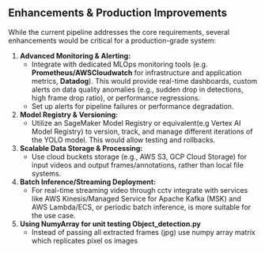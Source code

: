 ## Enhancements & Production Improvements

While the current pipeline addresses the core requirements, several enhancements would be critical for a production-grade system:

1.  **Advanced Monitoring & Alerting:**
    * Integrate with dedicated MLOps monitoring tools (e.g. **Prometheus/AWSCloudwatch** for infrastructure and application metrics, **Datadog**). This would provide real-time dashboards, custom alerts on data quality anomalies (e.g., sudden drop in detections, high frame drop ratio), or performance regressions.
    * Set up alerts for pipeline failures or performance degradation.
2.  **Model Registry & Versioning:**
    * Utilize an SageMaker Model Registry or equivalent(e.g Vertex AI Model Registry) to version, track, and manage different iterations of the YOLO model. This would allow testing and rollbacks.
3.  **Scalable Data Storage & Processing:**
    * Use cloud buckets storage (e.g., AWS S3, GCP Cloud Storage) for input videos and output frames/annotations, rather than local file systems.
4.  **Batch Inference/Streaming Deployment:**
    * For real-time streaming video through cctv  integrate with services like AWS Kinesis/Managed Service for Apache Kafka (MSK) and AWS Lambda/ECS, or periodic batch inference, is more suitable for the use case.
5.  **Using NumyArray for unit testing Object_detection.py**
    * Instead of passing all extracted frames (jpg) use numpy array matrix which replicates pixel os images 

